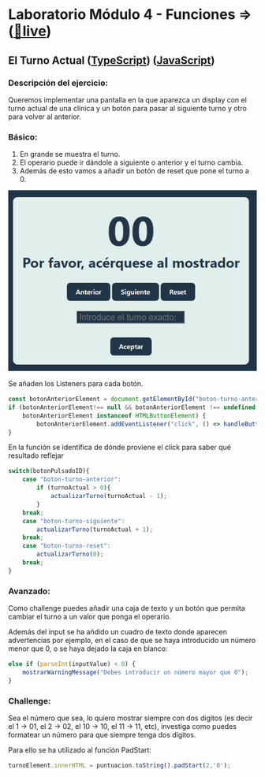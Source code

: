 # Laboratorio Módulo 4 - Funciones => ([🚀live](https://next-turn.netlify.app/))
## El Turno Actual ([TypeScript](https://github.com/oleojake/bootcampjs-lemoncode/blob/main/lab_04/src/main.ts)) ([JavaScript](https://github.com/oleojake/bootcampjs-lemoncode/blob/main/lab_04/src/main.js))

### Descripción del ejercicio:

Queremos implementar una pantalla en la que aparezca un display con el turno actual de una clínica y un botón para pasar al siguiente turno y otro para volver al anterior.

### Básico:
1. En grande se muestra el turno.
2. El operario puede ir dándole a siguiente o anterior y el turno cambia.
3. Además de esto vamos a añadir un botón de reset que pone el turno a 0.

![screen1](src/content/readme_img/screen1.PNG)

Se añaden los Listeners para cada botón.
````JavaScript
const botonAnteriorElement = document.getElementById("boton-turno-anterior");
if (botonAnteriorElement!== null && botonAnteriorElement !== undefined && 
    botonAnteriorElement instanceof HTMLButtonElement) {
        botonAnteriorElement.addEventListener("click", () => handleButtonTurn(botonAnteriorElement.id));
}
````
En la función se identifica de dónde proviene el click para saber qué resultado reflejar
````JavaScript
switch(botonPulsadoID){
    case "boton-turno-anterior":
        if (turnoActual > 0){
            actualizarTurno(turnoActual - 1);
        }
    break;
    case "boton-turno-siguiente":
        actualizarTurno(turnoActual + 1);
    break;
    case "boton-turno-reset":
        actualizarTurno(0);
    break;
}
````

### Avanzado:
Como challenge puedes añadir una caja de texto y un botón que permita cambiar el turno a un valor que ponga el operario.

Además del input se ha añdido un cuadro de texto donde aparecen advertencias por ejemplo, en el caso de que se haya introducido un número menor que 0, o se haya dejado la caja en blanco:

````JavaScript
else if (parseInt(inputValue) < 0) {
    mostrarWarningMessage("Debes introducir un número mayor que 0");
}
````

### Challenge:
Sea el número que sea, lo quiero mostrar siempre con dos digitos (es decir el 1 -> 01, el 2 -> 02, el 10 -> 10, el 11 -> 11, etc), investiga como puedes formatear un número para que siempre tenga dos dígitos.

Para ello se ha utilizado al función PadStart:
````JavaScript
turnoElement.innerHTML = puntuacion.toString().padStart(2,'0');
````